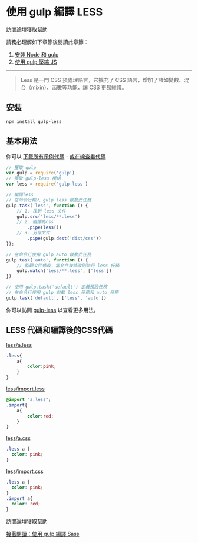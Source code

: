 使用 gulp 編譯 LESS
================

[訪問論壇獲取幫助](https://github.com/nimojs/gulp-book/issues/14)

請務必理解如下章節後閱讀此章節：

1. [安裝 Node 和 gulp](chapter1.md)
2. [使用 gulp 壓縮 JS](chapter2.md)

----------

> Less 是一門 CSS 預處理語言，它擴充了 CSS 語言，增加了諸如變數、混合（mixin）、函數等功能，讓 CSS 更易維護。


安裝
---

```
npm install gulp-less
```

基本用法
-------

你可以 [下載所有示例代碼](https://github.com/nimojs/gulp-book/archive/master.zip) - [或在線查看代碼](https://github.com/nimojs/gulp-book/tree/master/demo/chapter5)

```js
// 獲取 gulp
var gulp = require('gulp')
// 獲取 gulp-less 模組
var less = require('gulp-less')

// 編譯less
// 在命令行輸入 gulp less 啟動此任務
gulp.task('less', function () {
    // 1. 找到 less 文件
    gulp.src('less/**.less')
    // 2. 編譯為css
        .pipe(less())
    // 3. 另存文件
        .pipe(gulp.dest('dist/css'))
});

// 在命令行使用 gulp auto 啟動此任務
gulp.task('auto', function () {
    // 監聽文件修改，當文件被修改則執行 less 任務
    gulp.watch('less/**.less', ['less'])
})

// 使用 gulp.task('default') 定義預設任務
// 在命令行使用 gulp 啟動 less 任務和 auto 任務
gulp.task('default', ['less', 'auto'])
```

你可以訪問 [gulp-less](https://github.com/plus3network/gulp-less) 以查看更多用法。

LESS 代碼和編譯後的CSS代碼
----------

[less/a.less](https://github.com/nimojs/gulp-book/tree/master/demo/chapter5/less/a.less)

```css
.less{
	a{
        color:pink;
    }
}
```
[less/import.less](https://github.com/nimojs/gulp-book/tree/master/demo/chapter5/less/import.less)


```css
@import "a.less";
.import{
	a{
		color:red;
    }
}
```
[less/a.css](https://github.com/nimojs/gulp-book/tree/master/demo/chapter5/dist/css/a.css)

```css
.less a {
  color: pink;
}
```
[less/import.css](https://github.com/nimojs/gulp-book/tree/master/demo/chapter5/dist/css/import.css)

```css
.less a {
  color: pink;
}
.import a{
  color: red;
}
```

[訪問論壇獲取幫助](https://github.com/nimojs/gulp-book/issues/14)

[接著閱讀：使用 gulp 編譯 Sass](chapter6.md)
